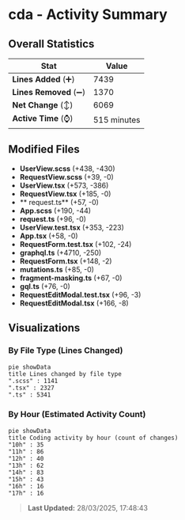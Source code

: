 # cda - Activity Summary 

## Overall Statistics

| Stat                   | Value                                                             |
| ---------------------- | ----------------------------------------------------------------- |
| **Lines Added** (➕)   | 7439                                          |
| **Lines Removed** (➖) | 1370                                        |
| **Net Change** (↕)    | 6069                |
| **Active Time** (⌚)   | 515 minutes |


## Modified Files
- **UserView.scss** (+438, -430)
- **RequestView.scss** (+39, -0)
- **UserView.tsx** (+573, -386)
- **RequestView.tsx** (+185, -0)
- ** request.ts** (+57, -0)
- **App.scss** (+190, -44)
- **request.ts** (+96, -0)
- **UserView.test.tsx** (+353, -223)
- **App.tsx** (+58, -0)
- **RequestForm.test.tsx** (+102, -24)
- **graphql.ts** (+4710, -250)
- **RequestForm.tsx** (+148, -2)
- **mutations.ts** (+85, -0)
- **fragment-masking.ts** (+67, -0)
- **gql.ts** (+76, -0)
- **RequestEditModal.test.tsx** (+96, -3)
- **RequestEditModal.tsx** (+166, -8)

## Visualizations

### By File Type (Lines Changed)

```mermaid
pie showData
title Lines changed by file type
".scss" : 1141
".tsx" : 2327
".ts" : 5341
```

### By Hour (Estimated Activity Count)

```mermaid
pie showData
title Coding activity by hour (count of changes)
"10h" : 35
"11h" : 86
"12h" : 40
"13h" : 62
"14h" : 83
"15h" : 43
"16h" : 16
"17h" : 16
```


> **Last Updated:** 28/03/2025, 17:48:43